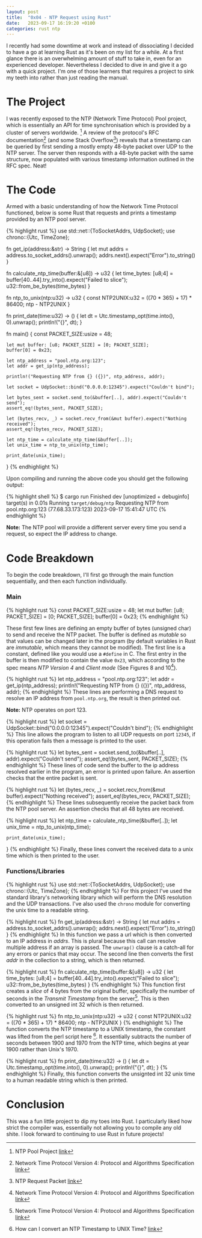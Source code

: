```yaml
---
layout: post
title:  "0x04 - NTP Request using Rust"
date:   2023-09-17 16:19:20 +0100
categories: rust ntp
---
```


I recently had some downtime at work and instead of dissociating I decided to have a go at learning Rust as it's been on my list for a while. At a first glance there is an overwhelming amount of stuff to take in, even for an experienced developer. Nevertheless I decided to dive in and give it a go with a quick project. I'm one of those learners that requires a project to sink my teeth into rather than just reading the manual.

# The Project

I was recently exposed to the NTP (Network Time Protocol) Pool project, which is essentially an API for time synchronisation which is provided by a cluster of servers worldwide. [^1] A review of the protocol's RFC documentation[^2] (and some Stack Overflow[^3]) reveals that a timestamp can be queried by first sending a mostly empty 48-byte packet over UDP to the NTP server. The server then responds with a 48-byte packet with the same structure, now populated with various timestamp information outlined in the RFC spec. Neat!


# The Code

Armed with a basic understanding of how the Network Time Protocol functioned, below is some Rust that requests and prints a timestamp provided by an NTP pool server.

{% highlight rust %}
use std::net::{ToSocketAddrs, UdpSocket};
use chrono::{Utc, TimeZone};

fn get_ip(address:&str) -> String {
    let mut addrs = address.to_socket_addrs().unwrap();
    addrs.next().expect("Error").to_string()
}

fn calculate_ntp_time(buffer:&[u8]) -> u32 {
    let time_bytes: [u8;4] = buffer[40..44].try_into().expect("Failed to slice");
    u32::from_be_bytes(time_bytes)
}

fn ntp_to_unix(ntp:u32) -> u32 {
    const NTP2UNIX:u32 = ((70 * 365) + 17) * 86400;
    ntp - NTP2UNIX
}

fn print_date(time:u32) -> () {
    let dt = Utc.timestamp_opt(time.into(), 0).unwrap();
    println!("{}", dt);
}

fn main() {
    const PACKET_SIZE:usize = 48;

    let mut buffer: [u8; PACKET_SIZE] = [0; PACKET_SIZE];
    buffer[0] = 0x23;

    let ntp_address = "pool.ntp.org:123";
    let addr = get_ip(ntp_address);

    println!("Requesting NTP from {} ({})", ntp_address, addr);

    let socket = UdpSocket::bind("0.0.0.0:12345").expect("Couldn't bind");

    let bytes_sent = socket.send_to(&buffer[..], addr).expect("Couldn't send");
    assert_eq!(bytes_sent, PACKET_SIZE);

    let (bytes_recv, _) = socket.recv_from(&mut buffer).expect("Nothing received");
    assert_eq!(bytes_recv, PACKET_SIZE);

    let ntp_time = calculate_ntp_time(&buffer[..]);
    let unix_time = ntp_to_unix(ntp_time);

    print_date(unix_time);
}
{% endhighlight %}

Upon compiling and running the above code you should get the following output:

{% highlight shell %}
$ cargo run
    Finished dev [unoptimized + debuginfo] target(s) in 0.01s
     Running `target/debug/ntp`
Requesting NTP from pool.ntp.org:123 (77.68.33.173:123)
2023-09-17 15:41:47 UTC
{% endhighlight %}

**Note:** The NTP pool will provide a different server every time you send a request, so expect the IP address to change.

# Code Breakdown

To begin the code breakdown, I'll first go through the main function sequentially, and then each function individually.

### Main
{% highlight rust %}
    const PACKET_SIZE:usize = 48;
    let mut buffer: [u8; PACKET_SIZE] = [0; PACKET_SIZE];
    buffer[0] = 0x23;
{% endhighlight %}

These first few lines are defining an empty buffer of bytes (unsigned char) to send and receive the NTP packet. The buffer is defined as _mutable_ so that values can be changed later in the program (by default variables in Rust are _immutable_, which means they cannot be modified).  The first line is a constant, defined like you would use a `#define` in C. The first entry in the buffer is then modified to contain the value `0x23`, which according to the spec means _NTP Version 4_ and _Client mode_ (See Figures 8 and 10[^2]).

{% highlight rust %}
    let ntp_address = "pool.ntp.org:123";
    let addr = get_ip(ntp_address);
    println!("Requesting NTP from {} ({})", ntp_address, addr);
{% endhighlight %}
These lines are performing a DNS request to resolve an IP address from `pool.ntp.org`, the result is then printed out.

**Note:** NTP operates on port 123.

{% highlight rust %}
    let socket = UdpSocket::bind("0.0.0.0:12345").expect("Couldn't bind");
{% endhighlight %}
This line allows the program to listen to all UDP requests on port `12345`, if this operation fails then a message is printed to the user.

{% highlight rust %}
    let bytes_sent = socket.send_to(&buffer[..], addr).expect("Couldn't send");
    assert_eq!(bytes_sent, PACKET_SIZE);
{% endhighlight %}
These lines of code send the buffer to the ip address resolved earlier in the program, an error is printed upon failure. An assertion checks that the entire packet is sent.

{% highlight rust %}
    let (bytes_recv, _) = socket.recv_from(&mut buffer).expect("Nothing received");
    assert_eq!(bytes_recv, PACKET_SIZE);
{% endhighlight %}
These lines subsequently receive the packet back from the NTP pool server. An assertion checks that all 48 bytes are received.

{% highlight rust %}
    let ntp_time = calculate_ntp_time(&buffer[..]);
    let unix_time = ntp_to_unix(ntp_time);

    print_date(unix_time);
}
{% endhighlight %}
Finally, these lines convert the received data to a unix time which is then printed to the user.

### Functions/Libraries

{% highlight rust %}
use std::net::{ToSocketAddrs, UdpSocket};
use chrono::{Utc, TimeZone};
{% endhighlight %}
For this project I've used the standard library's networking library which will perform the DNS resolution and the UDP transactions. I've also used the `chrono` module for converting the unix time to a readable string.

{% highlight rust %}
fn get_ip(address:&str) -> String {
    let mut addrs = address.to_socket_addrs().unwrap();
    addrs.next().expect("Error").to_string()
}
{% endhighlight %}
In this function we pass a url which is then converted to an IP address in _addrs_. This is plural because this call can resolve multiple address if an array is passed. The `unwrap()` clause is a catch-all for any errors or panics that may occur. The second line then converts the first _addr_ in the collection to a string, which is then returned.

{% highlight rust %}
fn calculate_ntp_time(buffer:&[u8]) -> u32 {
    let time_bytes: [u8;4] = buffer[40..44].try_into().expect("Failed to slice");
    u32::from_be_bytes(time_bytes)
}
{% endhighlight %}
This function first creates a _slice_ of 4 bytes from the original buffer, specifically the number of seconds in the _Transmit Timestamp_ from the server[^2]. This is then converted to an unsigned int 32 which is then returned.

{% highlight rust %}
fn ntp_to_unix(ntp:u32) -> u32 {
    const NTP2UNIX:u32 = ((70 * 365) + 17) * 86400;
    ntp - NTP2UNIX
}
{% endhighlight %}
The function converts the NTP timestamp to a UNIX timestamp, the constant was lifted from the perl script here [^4]. It essentially subtracts the number of seconds between 1900 and 1970 from the NTP time, which begins at year 1900 rather than Unix's 1970.

{% highlight rust %}
fn print_date(time:u32) -> () {
    let dt = Utc.timestamp_opt(time.into(), 0).unwrap();
    println!("{}", dt);
}
{% endhighlight %}
Finally, this function converts the unsignted int 32 unix time to a human readable string which is then printed.

# Conclusion
This was a fun little project to dip my toes into Rust. I particularly liked how strict the compiler was, essentially not allowing you to compile any old shite. I look forward to continuing to use Rust in future projects!

[^1]: NTP Pool Project [link](https://www.ntppool.org/)
[^2]: Network Time Protocol Version 4: Protocol and Algorithms Specification [link](https://www.ntp.org/reflib/rfc/rfc5905.txt)
[^3]: NTP Request Packet [link](https://stackoverflow.com/questions/14171366/ntp-request-packet)
[^4]: How can I convert an NTP Timestamp to UNIX Time? [link](http://www.ntp.org/ntpfaq/NTP-s-related/#913-how-can-i-convert-an-ntp-timestamp-to-unix-time)

